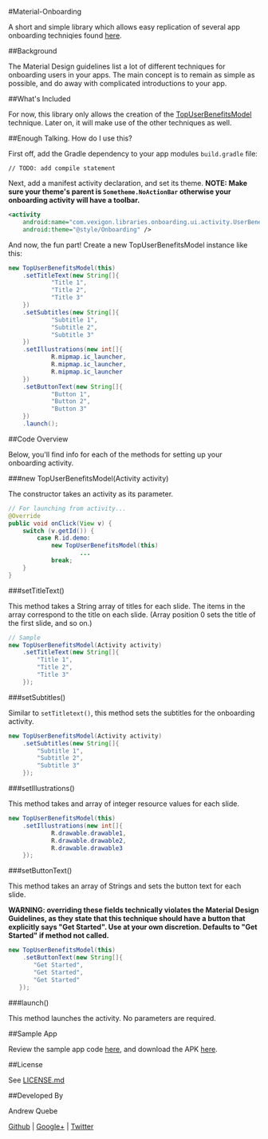 #Material-Onboarding

A short and simple library which allows easy replication of several app onboarding techniqies found [here](https://material.io/guidelines/growth-communications/onboarding.html).

##Background

The Material Design guidelines list a lot of different techniques for onboarding users in your apps. The main concept is to remain as simple as possible, and do away with complicated introductions to your app.

##What's Included

For now, this library only allows the creation of the [TopUserBenefitsModel](https://material.io/guidelines/growth-communications/onboarding.html#onboarding-quickstart) technique. Later on, it will make use of the other techniques as well.
 
##Enough Talking. How do I use this?

First off, add the Gradle dependency to your app modules `build.gradle` file:

`// TODO: add compile statement`

Next, add a manifest activity declaration, and set its theme. <b>NOTE: Make sure your theme's parent is `Sometheme.NoActionBar` otherwise your onboarding activity will have a toolbar.</b>

```xml
<activity
    android:name="com.vexigon.libraries.onboarding.ui.activity.UserBenefitsActivity"
    android:theme="@style/Onboarding" />
```

And now, the fun part! Create a new TopUserBenefitsModel instance like this:

```java
new TopUserBenefitsModel(this)
    .setTitleText(new String[]{
            "Title 1",
            "Title 2",
            "Title 3"
    })
    .setSubtitles(new String[]{
            "Subtitle 1",
            "Subtitle 2",
            "Subtitle 3"
    })
    .setIllustrations(new int[]{
            R.mipmap.ic_launcher,
            R.mipmap.ic_launcher,
            R.mipmap.ic_launcher
    })
    .setButtonText(new String[]{
            "Button 1",
            "Button 2",
            "Button 3"
    })
    .launch();
```

##Code Overview

Below, you'll find info for each of the methods for setting up your onboarding activity.

###new TopUserBenefitsModel(Activity activity)

The constructor takes an activity as its parameter. 

```java
// For launching from activity...
@Override
public void onClick(View v) {
    switch (v.getId()) {
        case R.id.demo:
            new TopUserBenefitsModel(this)
                    ...
            break;
    }
}
```

###setTitleText()

This method takes a String array of titles for each slide. The items in the array correspond to the title on each slide. (Array position 0 sets the title of the first slide, and so on.)

```java
// Sample
new TopUserBenefitsModel(Activity activity)
    .setTitleText(new String[]{
        "Title 1",
        "Title 2",
        "Title 3"
    });
```

###setSubtitles()

Similar to `setTitletext()`, this method sets the subtitles for the onboarding activity.

```java
new TopUserBenefitsModel(Activity activity)
    .setSubtitles(new String[]{
        "Subtitle 1",
        "Subtitle 2",
        "Subtitle 3"
    });
```

###setIllustrations()

This method takes and array of integer resource values for each slide.

```java
new TopUserBenefitsModel(this)
    .setIllustrations(new int[]{
            R.drawable.drawable1,
            R.drawable.drawable2,
            R.drawable.drawable3
    });
```

###setButtonText()

This method takes an array of Strings and sets the button text for each slide.

<b>WARNING: overriding these fields technically violates the Material Design Guidelines, as they state that this technique should have a button that explicitly says "Get Started". Use at your own discretion. Defaults to "Get Started" if method not called.</b>

```java
new TopUserBenefitsModel(this)
    .setButtonText(new String[]{
       "Get Started",
       "Get Started",
       "Get Started"
   });
```

###launch()

This method launches the activity. No parameters are required.

##Sample App

Review the sample app code [here](https://github.com/Andrew-Quebe/Material-Onboarding/tree/master/sample), and download the APK [here]().

##License

See [LICENSE.md]()

##Developed By

Andrew Quebe

[Github](https://github.com/Andrew-Quebe) | [Google+](https://google.com/+AndrewQuebe) | [Twitter](https://twitter.com/andrew_quebe)

